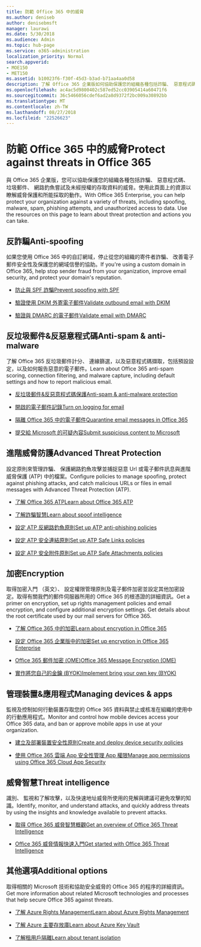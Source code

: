 ```yaml
---
title: 防範 Office 365 中的威脅
ms.author: deniseb
author: denisebmsft
manager: laurawi
ms.date: 5/30/2018
ms.audience: Admin
ms.topic: hub-page
ms.service: o365-administration
localization_priority: Normal
search.appverid:
- MOE150
- MET150
ms.assetid: b10023f6-f30f-45d3-b3ad-b71aa4aa0d58
description: 了解 Office 365 企業版如何協助保護您的組織各種包括詐騙、 惡意程式碼、 垃圾郵件、 網路釣魚嘗試及未經授權的存取資料的威脅。
ms.openlocfilehash: ac4ac5d9800402c587ed52cc03905414a60471f6
ms.sourcegitcommit: 36c5466056cdef6ad2a8d9372f2bc009a30892bb
ms.translationtype: MT
ms.contentlocale: zh-TW
ms.lasthandoff: 08/27/2018
ms.locfileid: "22526623"
---
```

# <a name="protect-against-threats-in-office-365"></a><span data-ttu-id="a420d-103">防範 Office 365 中的威脅</span><span class="sxs-lookup"><span data-stu-id="a420d-103">Protect against threats in Office 365</span></span>

<span data-ttu-id="a420d-p101">與 Office 365 企業版，您可以協助保護您的組織各種包括詐騙、 惡意程式碼、 垃圾郵件、 網路釣魚嘗試及未經授權的存取資料的威脅。使用此頁面上的資源以瞭解威脅保護和所能採取的動作。</span><span class="sxs-lookup"><span data-stu-id="a420d-p101">With Office 365 Enterprise, you can help protect your organization against a variety of threats, including spoofing, malware, spam, phishing attempts, and unauthorized access to data. Use the resources on this page to learn about threat protection and actions you can take.</span></span>
  
## <a name="anti-spoofing"></a><span data-ttu-id="a420d-106">反詐騙</span><span class="sxs-lookup"><span data-stu-id="a420d-106">Anti-spoofing</span></span>

<span data-ttu-id="a420d-107">如果您使用 Office 365 中的自訂網域，停止從您的組織的寄件者詐騙、 改善電子郵件安全性及保護您的網域信譽的協助。</span><span class="sxs-lookup"><span data-stu-id="a420d-107">If you're using a custom domain in Office 365, help stop sender fraud from your organization, improve email security, and protect your domain's reputation.</span></span>
  
- [<span data-ttu-id="a420d-108">防止與 SPF 詐騙</span><span class="sxs-lookup"><span data-stu-id="a420d-108">Prevent spoofing with SPF</span></span>](https://go.microsoft.com/fwlink/?linkid=851943)
    
- [<span data-ttu-id="a420d-109">驗證使用 DKIM 外寄電子郵件</span><span class="sxs-lookup"><span data-stu-id="a420d-109">Validate outbound email with DKIM</span></span>](https://go.microsoft.com/fwlink/?linkid=851944)
    
- [<span data-ttu-id="a420d-110">驗證與 DMARC 的電子郵件</span><span class="sxs-lookup"><span data-stu-id="a420d-110">Validate email with DMARC</span></span>](https://go.microsoft.com/fwlink/?linkid=832951)
    
## <a name="anti-spam-amp-anti-malware"></a><span data-ttu-id="a420d-111">反垃圾郵件&amp;反惡意程式碼</span><span class="sxs-lookup"><span data-stu-id="a420d-111">Anti-spam &amp; anti-malware</span></span>

<span data-ttu-id="a420d-112">了解 Office 365 反垃圾郵件計分、 連線篩選，以及惡意程式碼擷取，包括預設設定，以及如何報告惡意的電子郵件。</span><span class="sxs-lookup"><span data-stu-id="a420d-112">Learn about Office 365 anti-spam scoring, connection filtering, and malware capture, including default settings and how to report malicious email.</span></span>
  
- [<span data-ttu-id="a420d-113">反垃圾郵件&amp;反惡意程式碼保護</span><span class="sxs-lookup"><span data-stu-id="a420d-113">Anti-spam &amp; anti-malware protection</span></span>](anti-spam-and-anti-malware-protection.md)
    
- [<span data-ttu-id="a420d-114">開啟的電子郵件記錄</span><span class="sxs-lookup"><span data-stu-id="a420d-114">Turn on logging for email</span></span>](https://technet.microsoft.com/en-us/library/dn879651.aspx)
    
- [<span data-ttu-id="a420d-115">隔離 Office 365 中的電子郵件</span><span class="sxs-lookup"><span data-stu-id="a420d-115">Quarantine email messages in Office 365</span></span>](quarantine-email-messages.md)
    
- [<span data-ttu-id="a420d-116">提交給 Microsoft 的可疑內容</span><span class="sxs-lookup"><span data-stu-id="a420d-116">Submit suspicious content to Microsoft</span></span>](https://technet.microsoft.com/en-us/library/dn762129%28v=exchg.150%29.aspx)
    
## <a name="advanced-threat-protection"></a><span data-ttu-id="a420d-117">進階威脅防護</span><span class="sxs-lookup"><span data-stu-id="a420d-117">Advanced Threat Protection</span></span>

<span data-ttu-id="a420d-118">設定原則來管理詐騙、 保護網路釣魚攻擊並捕捉惡意 Url 或電子郵件訊息與進階威脅保護 (ATP) 中的檔案。</span><span class="sxs-lookup"><span data-stu-id="a420d-118">Configure policies to manage spoofing, protect against phishing attacks, and catch malicious URLs or files in email messages with Advanced Threat Protection (ATP).</span></span>
  
- [<span data-ttu-id="a420d-119">了解 Office 365 ATP</span><span class="sxs-lookup"><span data-stu-id="a420d-119">Learn about Office 365 ATP</span></span>](office-365-atp.md)
    
- [<span data-ttu-id="a420d-120">了解詐騙智慧</span><span class="sxs-lookup"><span data-stu-id="a420d-120">Learn about spoof intelligence</span></span>](learn-about-spoof-intelligence.md)
    
- [<span data-ttu-id="a420d-121">設定 ATP 反網路釣魚原則</span><span class="sxs-lookup"><span data-stu-id="a420d-121">Set up ATP anti-phishing policies</span></span>](set-up-atp-anti-phishing-policies.md)
    
- [<span data-ttu-id="a420d-122">設定 ATP 安全連結原則</span><span class="sxs-lookup"><span data-stu-id="a420d-122">Set up ATP Safe Links policies</span></span>](set-up-atp-safe-links-policies.md)
    
- [<span data-ttu-id="a420d-123">設定 ATP 安全附件原則</span><span class="sxs-lookup"><span data-stu-id="a420d-123">Set up ATP Safe Attachments policies</span></span>](set-up-atp-safe-attachments-policies.md)
    
## <a name="encryption"></a><span data-ttu-id="a420d-124">加密</span><span class="sxs-lookup"><span data-stu-id="a420d-124">Encryption</span></span>

<span data-ttu-id="a420d-p102">取得加密入門 （英文）、 設定權限管理原則及電子郵件加密並設定其他加密設定。取得有關我們的郵件伺服器所用的 Office 365 的根憑證的詳細資訊。</span><span class="sxs-lookup"><span data-stu-id="a420d-p102">Get a primer on encryption, set up rights management policies and email encryption, and configure additional encryption settings. Get details about the root certificate used by our mail servers for Office 365.</span></span>
  
- [<span data-ttu-id="a420d-127">了解 Office 365 中的加密</span><span class="sxs-lookup"><span data-stu-id="a420d-127">Learn about encryption in Office 365</span></span>](encryption.md)
    
- [<span data-ttu-id="a420d-128">設定 Office 365 企業版中的加密</span><span class="sxs-lookup"><span data-stu-id="a420d-128">Set up encryption in Office 365 Enterprise</span></span>](set-up-encryption.md)
    
- [<span data-ttu-id="a420d-129">Office 365 郵件加密 (OME)</span><span class="sxs-lookup"><span data-stu-id="a420d-129">Office 365 Message Encryption (OME)</span></span>](ome.md)
    
- [<span data-ttu-id="a420d-130">實作將您自己的金鑰 (BYOK)</span><span class="sxs-lookup"><span data-stu-id="a420d-130">Implement bring your own key (BYOK)</span></span>](https://docs.microsoft.com/azure/key-vault/key-vault-hsm-protected-keys#implementing-bring-your-own-key-byok-for-azure-key-vault)
    
## <a name="managing-devices-amp-apps"></a><span data-ttu-id="a420d-131">管理裝置&amp;應用程式</span><span class="sxs-lookup"><span data-stu-id="a420d-131">Managing devices &amp; apps</span></span>

<span data-ttu-id="a420d-132">監視及控制如何行動裝置存取您的 Office 365 資料與禁止或核准在組織的使用中的行動應用程式。</span><span class="sxs-lookup"><span data-stu-id="a420d-132">Monitor and control how mobile devices access your Office 365 data, and ban or approve mobile apps in use at your organization.</span></span>
  
- [<span data-ttu-id="a420d-133">建立及部署裝置安全性原則</span><span class="sxs-lookup"><span data-stu-id="a420d-133">Create and deploy device security policies</span></span>](https://support.office.com/article/d310f556-8bfb-497b-9bd7-fe3c36ea2fd6)
    
- [<span data-ttu-id="a420d-134">使用 Office 365 雲端 App 安全性管理 App 權限</span><span class="sxs-lookup"><span data-stu-id="a420d-134">Manage app permissions using Office 365 Cloud App Security</span></span>](manage-app-permissions-in-ocas.md)
    
## <a name="threat-intelligence"></a><span data-ttu-id="a420d-135">威脅智慧</span><span class="sxs-lookup"><span data-stu-id="a420d-135">Threat intelligence</span></span>

<span data-ttu-id="a420d-136">識別、 監視和了解攻擊，以及快速地址威脅所使用的見解與建議可避免攻擊的知識。</span><span class="sxs-lookup"><span data-stu-id="a420d-136">Identify, monitor, and understand attacks, and quickly address threats by using the insights and knowledge available to prevent attacks.</span></span>
  
- [<span data-ttu-id="a420d-137">取得 Office 365 威脅智慧概觀</span><span class="sxs-lookup"><span data-stu-id="a420d-137">Get an overview of Office 365 Threat Intelligence</span></span>](office-365-ti.md)
    
- [<span data-ttu-id="a420d-138">Office 365 威脅情報快速入門</span><span class="sxs-lookup"><span data-stu-id="a420d-138">Get started with Office 365 Threat Intelligence</span></span>](get-started-with-ti.md)
    
## <a name="additional-options"></a><span data-ttu-id="a420d-139">其他選項</span><span class="sxs-lookup"><span data-stu-id="a420d-139">Additional options</span></span>

<span data-ttu-id="a420d-140">取得相關的 Microsoft 技術和協助安全威脅的 Office 365 的程序的詳細資訊。</span><span class="sxs-lookup"><span data-stu-id="a420d-140">Get more information about related Microsoft technologies and processes that help secure Office 365 against threats.</span></span>
  
- [<span data-ttu-id="a420d-141">了解 Azure Rights Management</span><span class="sxs-lookup"><span data-stu-id="a420d-141">Learn about Azure Rights Management</span></span>](https://docs.microsoft.com/information-protection/understand-explore/what-is-azure-rms)
    
- [<span data-ttu-id="a420d-142">了解 Azure 主要存放庫</span><span class="sxs-lookup"><span data-stu-id="a420d-142">Learn about Azure Key Vault</span></span>](https://docs.microsoft.com/azure/key-vault/)
    
- [<span data-ttu-id="a420d-143">了解租用戶隔離</span><span class="sxs-lookup"><span data-stu-id="a420d-143">Learn about tenant isolation</span></span>](http://download.microsoft.com/download/3/F/0/3F0420A2-657B-44B6-B21E-D7BD98A94390/Tenant%20Isolation%20in%20Office%20365.pdf)
    

